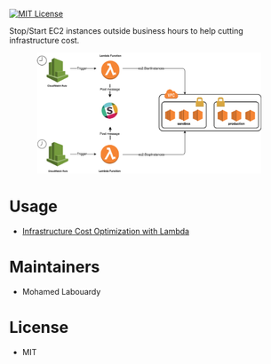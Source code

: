 [![MIT License](http://img.shields.io/badge/license-MIT-blue.svg?style=flat)](LICENSE)

Stop/Start EC2 instances outside business hours to help cutting infrastructure cost.

<p align="center">
  <img src="schema.png" width="80%"/>
</p>

# Usage

* [Infrastructure Cost Optimization with Lambda](http://www.blog.labouardy.com/infrastructure-cost-optimization-lambda/)

# Maintainers

* Mohamed Labouardy

# License

* MIT
